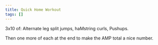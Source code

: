 ```yaml
---
title: Quick Home Workout
tags: []
---
```


3x10 of: Alternate leg split jumps, haMstring curls, Pushups.

Then one more of each at the end to make the AMP total a nice number.
